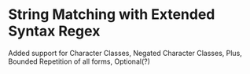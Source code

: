 # String Matching with Extended Syntax Regex

Added support for Character Classes, Negated Character Classes, Plus, Bounded Repetition of all forms, Optional(?)
